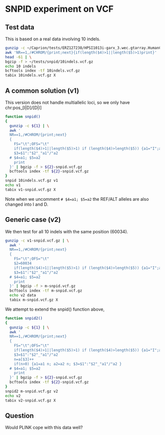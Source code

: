 # SNPID experiment on VCF

## Test data

This is based on a real data involving 10 indels.

```bash
gunzip -c ~/Caprion/tests/ERZ127238/HPSI1013i-garx_3.wec.gtarray.HumanCoreExome-12_v1_0.imputed_phased.20150604.genotypes.vcf.gz | \
awk 'NR==1,/#CHROM/{print;next}{if(length($4)>1||length($5)>1)print}' | \
head -61 | \
bgzip -f > ~/tests/snpid/10indels.vcf.gz
echo 10 indels
bcftools index -tf 10indels.vcf.gz
tabix 10indels.vcf.gz X
```
## A common solution (v1)

This version does not handle multiallelic loci, so we only have chr:pos_[I|D]/[D|I]

```bash
function snpid()
{
  gunzip -c ${1} | \
  awk '
  NR==1,/#CHROM/{print;next}
  {
    FS="\t";OFS="\t"
    if(length($4)>1||length($5)>1) if (length($4)>length($5)) {a1="I";a2="D"} else {a1="D"; a2="I"} else {a1=$4; a2=$5}
    $3=$1":"$2"_"a1"/"a2
  # $4=a1; $5=a2
    print
  }' | bgzip -f > ${2}-snpid.vcf.gz
  bcftools index -tf ${2}-snpid.vcf.gz
}
snpid 10indels.vcf.gz v1
echo v1
tabix v1-snpid.vcf.gz X
```

Note when we uncomment `# $4=a1; $5=a2` the REF/ALT alleles are also changed into I and D.

## Generic case (v2)

We then test for all 10 indels with the same position (60034).

```bash
gunzip -c v1-snpid.vcf.gz | \
  awk '
  NR==1,/#CHROM/{print;next}
  {
    FS="\t";OFS="\t"
    $2=60034
    if(length($4)>1||length($5)>1) if (length($4)>length($5)) {a1="I";a2="D"} else {a1="D"; a2="I"} else {a1=$4; a2=$5}
    $3=$1":"$2"_"a1"/"a2
  # $4=a1; $5=a2
    print
  }' | bgzip -f > m-snpid.vcf.gz
  bcftools index -tf m-snpid.vcf.gz
  echo v2 data
  tabix m-snpid.vcf.gz X
```

We attempt to extend the snpid() function above,

```bash
function snpid2()
{
  gunzip -c ${1} | \
  awk '
  NR==1,/#CHROM/{print;next}
  {
    FS="\t";OFS="\t"
    if(length($4)>1||length($5)>1) if (length($4)>length($5)) {a1="I";a2="D"} else {a1="D"; a2="I"} else {a1=$4; a2=$5}
    $3=$1":"$2"_"a1"/"a2
    n=a[$3]++
    if(n>0) {a1=a1 n; a2=a2 n; $3=$1":"$2"_"a1"/"a2 }
  # $4=a1; $5=a2
    print
  }' | bgzip -f > ${2}-snpid.vcf.gz
  bcftools index -tf ${2}-snpid.vcf.gz
}
snpid2 m-snpid.vcf.gz v2
echo v2
tabix v2-snpid.vcf.gz X
```

## Question

Would PLINK cope with this data well?
